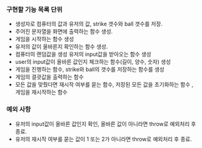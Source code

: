 ### 구현할 기능 목록 단위
- 생성자로 컴퓨터의 값과 유저의 값, strike 갯수와 ball 갯수를 저장.
- 주어진 문자열을 화면에 출력하는 함수 생성.
- 게임을 시작하는 함수 생성
- 유저의 값이 올바른지 확인하는 함수 생성.
- 컴퓨터의 랜덤값을 생성 유저의 input값을 받아오는 함수 생성
- user의 input값이 올바른 값인지 체크하는 함수(길이, 양수, 숫자) 생성
- 게임을 진행하는 함수, strike와 ball의 갯수를 저장하는 함수를 생성
- 게임의 결괏값을 출력하는 함수
- 모든 값을 맞췄다면 재시작 여부를 묻는 함수, 저장된 모든 값을 초기화하는 함수 ,게임을 재시작하는 함수

### 예외 사항
- 유저의 input값이 올바른 값인지 확인, 올바른 값이 아니라면 throw로 예외처리 후 종료.
- 유저의 재시작 여부를 묻는 값이 1 또는 2가 아니라면 throw로 예외처리 후 종료.